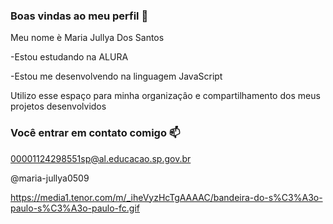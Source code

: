 ### Boas vindas ao meu perfil 🖤

Meu nome è Maria Jullya Dos Santos

-Estou estudando na ALURA

-Estou me desenvolvendo na linguagem JavaScript

Utilizo esse espaço para minha organizaçâo e compartilhamento dos meus projetos desenvolvidos

### Você entrar em contato comigo 📫

00001124298551sp@al.educacao.sp.gov.br

@maria-jullya0509

https://media1.tenor.com/m/_iheVyzHcTgAAAAC/bandeira-do-s%C3%A3o-paulo-s%C3%A3o-paulo-fc.gif
